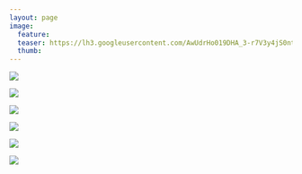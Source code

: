 ```yaml
---
layout: page
image:
  feature:
  teaser: https://lh3.googleusercontent.com/AwUdrHo019DHA_3-r7V3y4jS0ntVL65Zb_C1cc7mjdE=w245
  thumb:
---
```


[![](https://lh3.googleusercontent.com/oM-qcWUksM8WAl_eF3nP04yh_K8C_I10WRyUvrUe_P8=w800)](https://lh3.googleusercontent.com/oM-qcWUksM8WAl_eF3nP04yh_K8C_I10WRyUvrUe_P8=s0)

[![](https://lh3.googleusercontent.com/BAau7f0eDM7nLRrg4H91Paa1Pt6qyRcAfZAfrfcAepY=w800)](https://lh3.googleusercontent.com/BAau7f0eDM7nLRrg4H91Paa1Pt6qyRcAfZAfrfcAepY=s0)

[![](https://lh3.googleusercontent.com/FIZWvJYNrPdp59J6pC9Xb4d6kwOUFo8S1iR1e2HPfEM=w800)](https://lh3.googleusercontent.com/FIZWvJYNrPdp59J6pC9Xb4d6kwOUFo8S1iR1e2HPfEM=s0)

[![](https://lh3.googleusercontent.com/UiH-V8xlNtktaLfEHA2g5sLbcaKUB0kduxIlUwqS_Ho=w800)](https://lh3.googleusercontent.com/UiH-V8xlNtktaLfEHA2g5sLbcaKUB0kduxIlUwqS_Ho=s0)

[![](https://lh3.googleusercontent.com/C9zFvFZY_8SmYW_RriOzZmR6UB7jENgO1pzu24CpeJo=w800)](https://lh3.googleusercontent.com/C9zFvFZY_8SmYW_RriOzZmR6UB7jENgO1pzu24CpeJo=s0)

[![](https://lh3.googleusercontent.com/a_cGB628H6f43zY1IgzaCfqIuaSazBvTugMsxdP7ubg=w800)](https://lh3.googleusercontent.com/a_cGB628H6f43zY1IgzaCfqIuaSazBvTugMsxdP7ubg=s0)

